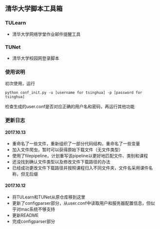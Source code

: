 ## 清华大学脚本工具箱

### TULearn

* 清华大学网络学堂作业邮件提醒工具

### TUNet

* 清华大学校园网登录脚本

### 使用说明
初次使用，运行

```
python conf_init.py -u [username for tsinghua] -p [password for tsinghua]
```

检查生成的user.conf是否对应正确的用户名和密码，再运行其他功能

### 更新日志

#### 2017.10.13

* 重命名了一些文件，重新组织了一部分代码结构，重命名了一些变量
* 加入文件爬虫，暂时可以获得原始下载文件（无文件类型）
* 使用了filepipeline，计划重写该pipeline以更好地匹配文件、类别和课程
* 还没找到确认文件类型以及修改文件下载路径的办法
* 已经成功更改文件下载路径并按照课程归入不同文件夹，文件名采用课件名称，但无后缀

#### 2017.10.12

* 将TULearn和TUNet从原仓库移到这里
* 更新了configparser部分，从user.conf中读取用户和服务器配置信息，但似乎对mac系统不够支持
* 更新README
* 完成configparser部分